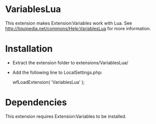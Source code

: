 VariablesLua
============

This extension makes Extension:Variables work with Lua. See http://liquipedia.net/commons/Help:VariablesLua for more information.

Installation
============
* Extract the extension folder to extensions/VariablesLua/
* Add the following line to LocalSettings.php:

	wfLoadExtension( 'VariablesLua' );

Dependencies
============
This extension requires Extension:Variables to be installed.